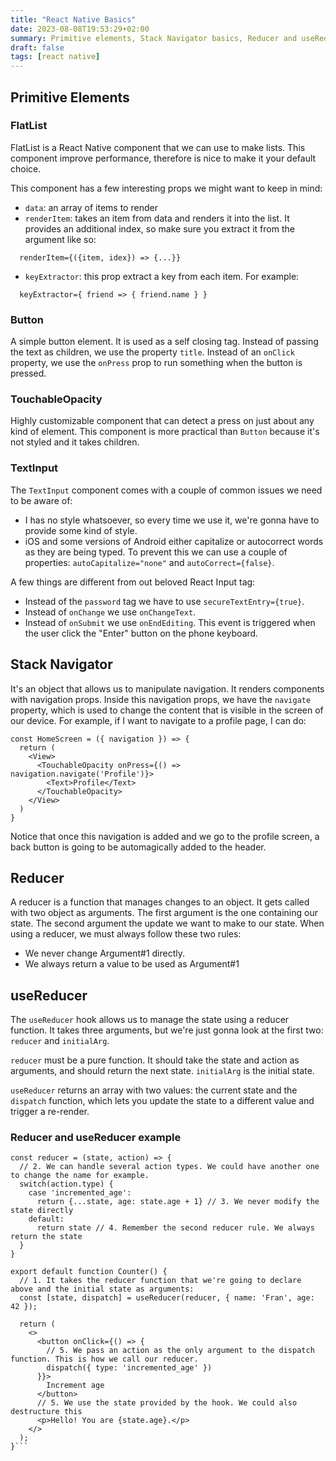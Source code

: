 ```yaml
---
title: "React Native Basics"
date: 2023-08-08T19:53:29+02:00
summary: Primitive elements, Stack Navigator basics, Reducer and useReducer.
draft: false
tags: [react native]
---
```


## Primitive Elements

### FlatList

FlatList is a React Native component that we can use to make lists. This component improve performance, therefore is nice to make it your default choice.

This component has a few interesting props we might want to keep in mind:
* `data`: an array of items to render
* `renderItem`: takes an item from data and renders it into the list. It provides an additional index, so make sure you extract it from the argument like so:
```
  renderItem={({item, idex}) => {...}}
```
* `keyExtractor`: this prop extract a key from each item. For example:
```
  keyExtractor={ friend => { friend.name } }
```

### Button

A simple button element. It is used as a self closing tag. Instead of passing the text as children, we use the property `title`. Instead of an `onClick` property, we use the `onPress` prop to run something when the button is pressed.

### TouchableOpacity

Highly customizable component that can detect a press on just about any kind of element. This component is more practical than `Button` because it's not styled and it takes children.

### TextInput

The `TextInput` component comes with a couple of common issues we need to be aware of:
* I has no style whatsoever, so every time we use it, we're gonna have to provide some kind of style.
* iOS and some versions of Android either capitalize or autocorrect words as they are being typed. To prevent this we can use a couple of properties: `autoCapitalize="none"` and `autoCorrect={false}`.

A few things are different from out beloved React Input tag:
* Instead of the `password` tag we have to use `secureTextEntry={true}`.
* Instead of `onChange` we use `onChangeText`.
* Instead of `onSubmit` we use `onEndEditing`. This event is triggered when the user click the "Enter" button on the phone keyboard.

## Stack Navigator

It's an object that allows us to manipulate navigation. It renders components with navigation props. Inside this navigation props, we have the `navigate` property, which is used to change the content that is visible in the screen of our device. For example, if I want to navigate to a profile page, I can do:
```
const HomeScreen = ({ navigation }) => {
  return (
    <View>
      <TouchableOpacity onPress={() => navigation.navigate('Profile')}>
        <Text>Profile</Text>
      </TouchableOpacity>
    </View>
  )
}
```
Notice that once this navigation is added and we go to the profile screen, a back button is going to be automagically added to the header.

## Reducer

A reducer is a function that manages changes to an object. It gets called with two object as arguments. The first argument is the one containing our state. The second argument the update we want to make to our state. When using a reducer, we must always follow these two rules:
* We never change Argument#1 directly.
* We always return a value to be used as Argument#1

## useReducer

The `useReducer` hook allows us to manage the state using a reducer function. It takes three arguments, but we're just gonna look at the first two: `reducer` and `initialArg`.

`reducer` must be a pure function. It should take the state and action as arguments, and should return the next state.
`initialArg` is the initial state.

`useReducer` returns an array with two values: the current state and the `dispatch` function, which lets you update the state to a different value and trigger a re-render.

### Reducer and useReducer example

```
const reducer = (state, action) => {
  // 2. We can handle several action types. We could have another one to change the name for example.
  switch(action.type) {
    case 'incremented_age':
      return {...state, age: state.age + 1} // 3. We never modify the state directly
    default:
      return state // 4. Remember the second reducer rule. We always return the state
  }
}

export default function Counter() {
  // 1. It takes the reducer function that we're going to declare above and the initial state as arguments:
  const [state, dispatch] = useReducer(reducer, { name: 'Fran', age: 42 });

  return (
    <>
      <button onClick={() => {
        // 5. We pass an action as the only argument to the dispatch function. This is how we call our reducer.
        dispatch({ type: 'incremented_age' })
      }}>
        Increment age
      </button>
      // 5. We use the state provided by the hook. We could also destructure this
      <p>Hello! You are {state.age}.</p>
    </>
  );
}```
